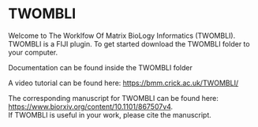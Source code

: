 # TWOMBLI

Welcome to The Worklfow Of Matrix BioLogy Informatics (TWOMBLI). TWOMBLI is a FIJI plugin. To get started download the TWOMBLI folder
to your computer.

Documentation can be found inside the TWOMBLI folder

A video tutorial can be found here: https://bmm.crick.ac.uk/TWOMBLI/

The corresponding manuscript for TWOMBLI can be found here: https://www.biorxiv.org/content/10.1101/867507v4.  
If TWOMBLI is useful in your work, please cite the manuscript.
